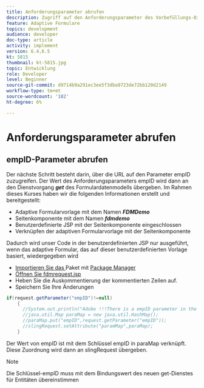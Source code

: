 ```yaml
---
title: Anforderungsparameter abrufen
description: Zugriff auf den Anforderungsparameter des Vorbefüllungs-Diensts eines Formulardatenmodells
feature: Adaptive Formulare
topics: development
audience: developer
doc-type: article
activity: implement
version: 6.4,6.5
kt: 5815
thumbnail: kt-5815.jpg
topic: Entwicklung
role: Developer
level: Beginner
source-git-commit: d9714b9a291ec3ee5f3dba9723de72bb120d2149
workflow-type: tm+mt
source-wordcount: '182'
ht-degree: 6%

---
```


# Anforderungsparameter abrufen

## empID-Parameter abrufen

Der nächste Schritt besteht darin, über die URL auf den Parameter empID zuzugreifen. Der Wert des Anforderungsparameters empID wird dann an den Dienstvorgang **_get_** des Formulardatenmodells übergeben.
Im Rahmen dieses Kurses haben wir die folgenden Informationen erstellt und bereitgestellt:

* Adaptive Formularvorlage mit dem Namen **_FDMDemo_**
* Seitenkomponente mit dem Namen **_fdmdemo_**
* Benutzerdefinierte JSP mit der Seitenkomponente eingeschlossen
* Verknüpfen der adaptiven Formularvorlage mit der Seitenkomponente

Dadurch wird unser Code in der benutzerdefinierten JSP nur ausgeführt, wenn das adaptive Formular, das auf dieser benutzerdefinierten Vorlage basiert, wiedergegeben wird

* [Importieren Sie das ](assets/template-page-component.zip) Paket mit  [Package Manager](http://localhost:4502/crx/packmgr/index.jsp)
* [Öffnen Sie fdmrequest.jsp](http://localhost:4502/crx/de/index.jsp#/apps/fdmdemo/component/page/fdmdemo/fdmrequest.jsp)
* Heben Sie die Auskommentierung der kommentierten Zeilen auf.
* Speichern Sie Ihre Änderungen

```java
if(request.getParameter("empID")!=null)
    {
      //System.out.println("Adobe !!!There is a empID parameter in the request "+request.getParameter("empID"));
      //java.util.Map paraMap = new java.util.HashMap();
      //paraMap.put("empID",request.getParameter("empID"));
      //slingRequest.setAttribute("paramMap",paraMap);
    }
```

Der Wert von empID ist mit dem Schlüssel empID in paraMap verknüpft. Diese Zuordnung wird dann an slingRequest übergeben.

>[!NOTE]
>
>Die Schlüssel-empID muss mit dem Bindungswert des neuen get-Dienstes für Entitäten übereinstimmen

